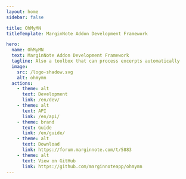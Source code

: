 ```yaml
---
layout: home
sidebar: false

title: OhMyMN
titleTemplate: MarginNote Addon Development Framework

hero:
  name: OhMyMN
  text: MarginNote Addon Development Framework
  tagline: Also a toolbox that can process excerpts automatically
  image:
    src: /logo-shadow.svg
    alt: ohmymn
  actions:
    - theme: alt
      text: Development
      link: /en/dev/
    - theme: alt
      text: API
      link: /en/api/
    - theme: brand
      text: Guide
      link: /en/guide/
    - theme: alt
      text: Download
      link: https://forum.marginnote.com/t/5883
    - theme: alt
      text: View on GitHub
      link: https://github.com/marginnoteapp/ohmymn
---
```

<script setup>
import HomePage from "/.vitepress/components/HomePage-en.vue"
import Feature from "/.vitepress/components/Feature-en.vue"
</script>
<Feature />
<HomePage />